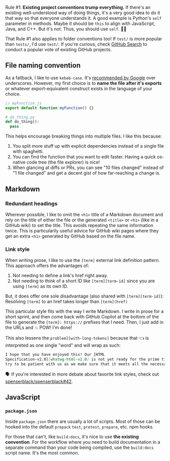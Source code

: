 Rule #1: **Existing project conventions trump everything.** If there's an
existing well-understood way of doing things, it's a very good idea to do it
that way so that everyone understands it. A good example is Python's `self`
parameter in methods. Maybe it should be `this` to align with JavaScript, Java,
and C++. But it's not. Thus, you should use `self`. 🤷‍♂️

That Rule #1 also applies to folder conventions too! If `test/` is more popular
than `tests/`, I'd use `test/`. If you're curious, check [GitHub Search] to
conduct a popular vote of existing GitHub projects.

## File naming convention

As a fallback, I like to use `kebab-case`. It's [recommended by Google] over
underscores. However, my first choice is to **name the file after it's exports**
or whatever export-equivalent construct exists in the language of your choice.

```js
// myFunction.js
export default function myFunction() {}
```

```py
# do_thing.py
def do_thing():
  pass
```

This helps encourage breaking things into multiple files. I like this because:

1. You split more stuff up with explicit dependencies instead of a single file
   with spaghetti.
2. You can find the function that you want to edit faster. Having a quick
   os-native code tree (the file explorer) is nice!
3. When glancing at diffs or PRs, you can see "10 files changed" instead of "1
   file changed" and get a decent gist of how far-reaching a change is.

## Markdown

### Redundant headings

Wherever possible, I like to omit the `<h1>` title of a Markdown document and
rely on the title of either the file or the generated `<title>` or `<h1>` (like
in a GitHub wiki) to set the title. This avoids repeating the same information
twice. This is particularily useful advice for GitHub wiki pages where they get
an extra `<h1>` generated by GitHub based on the file name.

### Link style

When writing prose, I like to use the `[term]` external link definition pattern.
This approach offers the advantages of:

1. Not needing to define a link's href right away.
2. Not needing to think of a short ID like `[term][term-id]` since you are using
   `[term]` as its own ID.

But, it does offer one sole disadvantage (also shared with `[term][term-id]`):
Resolving `[term]` to an href takes longer than `[term](href)`

This particular style fits with the way I write Markdown. I write in prose for a
short sprint, and then come back with GitHub Copilot at the bottom of the file
to generate the `[term]: https://` prefixes that I need. Then, I just add in the
URLs and 💥 POW! I'm done!

This also lessens the `problem][with-long-tokens]` because that 👈 is
interpreted as one single "word" and will wrap as such:

```md
I hope that you have enjoyed this! Our [HTML
Specification-v2.0][whatwg-html-v2.0] is not yet ready for the prime time, so
try to be patient with us as we make sure that it meets all the necessary
```

🗣️ If you're interested in more debate about favorite link styles, check out
[spenserblack/spenserblack#42].

## JavaScript

### `package.json`

Inside `package.json` there are usually a lot of scripts. Most of those can be
hooked into the default `prepack` `test`, `pretest`, `prepare`, etc. npm hooks.

For those that can't, like `build:docs`, it's nice to use **the existing
convention**. For the workflow where you need to build documentation in a
separate command than your code being compiled, use the `build:docs` script
name. It's the most common.

<!-- prettier-ignore-start -->
[GitHub Search]: https://github.com/search
[spenserblack/spenserblack#42]: https://github.com/spenserblack/spenserblack/discussions/42
[recommended by Google]: https://developers.google.com/search/docs/crawling-indexing/url-structure#:~:text=Consider%20using%20hyphens%20to%20separate%20words%20in%20your%20URLs%2C%20as%20it%20helps%20users%20and%20search%20engines%20identify%20concepts%20in%20the%20URL%20more%20easily.%20We%20recommend%20that%20you%20use%20hyphens%20(%2D)%20instead%20of%20underscores%20(_)%20in%20your%20URLs.
<!-- prettier-ignore-end -->
